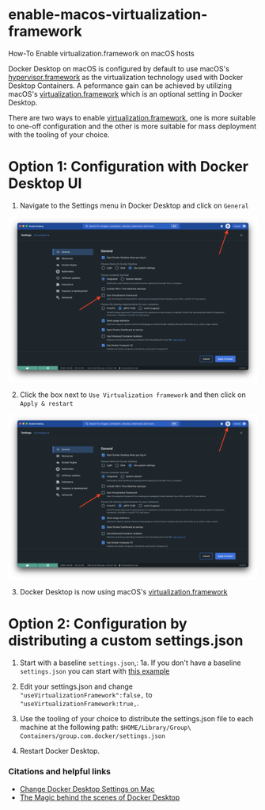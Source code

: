 # enable-macos-virtualization-framework
How-To Enable virtualization.framework on macOS hosts

Docker Desktop on macOS is configured by default to use macOS's [hypervisor.framework](https://developer.apple.com/documentation/hypervisor) as the virtualization technology used with Docker Desktop Containers. A peformance gain can be achieved by utilizing macOS's [virtualization.framework](https://developer.apple.com/documentation/virtualization) which is an optional setting in Docker Desktop.

There are two ways to enable [virtualization.framework](https://developer.apple.com/documentation/virtualization), one is more suitable to one-off configuration and the other is more suitable for mass deployment with the tooling of your choice.


# Option 1: Configuration with Docker Desktop UI

1. Navigate to the Settings menu in Docker Desktop and click on `General`

![Screenshot of Docker Desktop general settings page before selecting to use virtualization.framework](./images/BeforeSettingVirtualizationFramework.png)

2. Click the box next to `Use Virtualization framework` and then click on `Apply & restart`

![Screenshot of Docker Desktop general settings page before selecting to use virtualization.framework](./images/BeforeSettingVirtualizationFramework.png)

3. Docker Desktop is now using macOS's [virtualization.framework](https://developer.apple.com/documentation/virtualization)

# Option 2: Configuration by distributing a custom settings.json

1. Start with a baseline `settings.json`,:
    1a. If you don't have a baseline `settings.json` you can start with [this example](./settings.json)

2. Edit your settings.json and change `"useVirtualizationFramework":false,` to `"useVirtualizationFramework:true,`.

3. Use the tooling of your choice to distribute the settings.json file to each machine at the following path: `$HOME/Library/Group\ Containers/group.com.docker/settings.json`

4. Restart Docker Desktop. 

### Citations and helpful links
* [Change Docker Desktop Settings on Mac](https://docs.docker.com/desktop/settings/mac/)
* [The Magic behind the scenes of Docker Desktop](https://www.docker.com/blog/the-magic-behind-the-scenes-of-docker-desktop/)